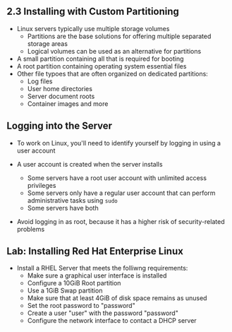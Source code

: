 ## 2.3 Installing with Custom Partitioning

- Linux servers typically use multiple storage volumes
    - Partitions are the base solutions for offering multiple separated storage areas
    - Logical volumes can be used as an alternative for partitions
- A small partition containing all that is required for booting
- A root partition containing operating system essential files
- Other file typoes that are often organized on dedicated partitions:
    - Log files
    - User home directories
    - Server document roots
    - Container images and more
## Logging into the Server
- To work on Linux, you'll need to identify yourself by logging in using a user account
- A user account is created when the server installs
    - Some servers have a root user account with unlimited access privileges
    - Some servers only have a regular user account that can perform administrative tasks using `sudo`
    - Some servers have both

- Avoid logging in as root, because it has a higher risk of security-related problems

## Lab: Installing Red Hat Enterprise Linux

- Install a RHEL Server that meets the folliwng requirements:
    - Make sure a graphical user interface is installed
    - Configure a 10GiB Root partition
    - Use a 1GiB Swap partition
    - Make sure that at least 4GiB of disk space remains as unused
    - Set the root password to "password"
    - Create a user "user" with the password "password"
    - Configure the network interface to contact a DHCP server